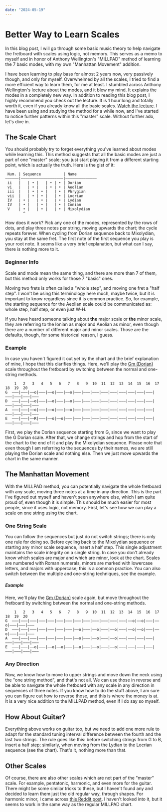 ```yaml
---
date: "2024-05-19"
---
```


# Better Way to Learn Scales

In this blog post, I will go through some basic music theory to help navigate the fretboard with scales using logic, not memory. This serves as a memo to myself and in honor of Anthony Wellington's "MILLPAD" method of learning the 7 basic modes, with my own "Manhattan Movement" addition.

I have been learning to play bass for almost 2 years now, very passively though, and only for myself. Overwhelmed by all the scales, I tried to find a more efficient way to learn them, for me at least. I stumbled across Anthony Wellington's lecture about the modes, and it blew my mind. It explains the modes in a completely new way. In addition to reading this blog post, I highly recommend you check out the lecture. It is 1 hour long and totally worth it, even if you already know all the basic scales. [Watch the lecture](https://www.youtube.com/watch?v=L74DpDgMTzw). I have been using and studying the method for a while now, and I've started to notice further patterns within this "master" scale. Without further ado, let's dive in.

## The Scale Chart

You should probably try to forget everything you've learned about modes while learning this. This method suggests that all the basic modes are just a part of one "master" scale; you just start playing it from a different starting point, which is actually the truth. Here is the gist of it:

```
 Num. | Sequence          | Name
——————|———————————————————|——————————————
 ii   |   | • |   | • | • | Dorian
 vi   |   | • |   | • | • | Aeolian
 iii  |   | • | • |   | • | Phrygian
 vii  |   | • | • |   | • | Locrian
 IV   | • |   | • |   | • | Lydian
 IV   | • |   | • |   | • | Ionian
 V    | • |   | • |   | • | Mixolydian
        ^
```

How does it work? Pick any one of the modes, represented by the rows of dots, and play three notes per string, moving upwards the chart; the cycle repeats forever. When cycling from Dorian sequence back to Mixolydian, you stay at the same fret. The first note of the first sequence you play is your root note. It seems like a very brief explanation, but what can I say, there is nothing more to it.

### Beginner Info

Scale and mode mean the same thing, and there are more than 7 of them, but this method only works for those 7 "basic" ones.

Moving two frets is often called a "whole step", and moving one fret a "half step". I won't be using this terminology here much, maybe twice, but it is important to know regardless since it is common practice. So, for example, the starting sequence for the Aeolian scale could be communicated as: whole step, half step, or even just W-H.

If you have heard someone talking about **the** major scale or **the** minor scale, they are referring to the Ionian as major and Aeolian as minor, even though there are a number of different major and minor scales. Those are the defaults, though, for some historical reason, I guess.

### Example

In case you haven't figured it out yet by the chart and the brief explanation of mine, I hope that this clarifies things. Here, we'll play the [Gm (Dorian)](https://guitarscale.org/bass/g-dorian.html) scale throughout the fretboard by switching between the normal and one-string methods.

```
    1   2   3   4   5   6   7   8   9  10  11  12  13  14  15  16  17  18  19  20
G  ———|———|——o|———|——o|———|——o|———|———|———|———|———|———|———|———|———|———|———|———|———
D  ———|———|——o|———|——o|———|——o|———|———|———|———|———|———|———|———|———|———|———|———|———
A  ———|———|——o|———|——o|———|——o|———|———|———|———|———|———|———|———|———|———|———|———|———
E  ———|———|——R|———|——o|——o|———|———|———|———|———|———|———|———|———|———|———|———|———|———
```

First, we play the Dorian sequence starting from G, since we want to play the G Dorian scale. After that, we change strings and hop from the start of the chart to the end of it and play the Mixolydian sequence. Please note that even though I am referring to the sequences by their names, we are still playing the Dorian scale and nothing else. Then we just move upwards the chart in the same manner.

## The Manhattan Movement

With the MILLPAD method, you can potentially navigate the whole fretboard with any scale, moving three notes at a time in any direction. This is the part I've figured out myself and haven't seen anywhere else, which I am quite proud of, even though it is simple. This should be much easier for most people, since it uses logic, not memory. First, let's see how we can play a scale on one string using the chart.

### One String Scale

You can follow the sequences but just do not switch strings; there is only one rule for doing so. Before cycling back to the Mixolydian sequence or starting any minor scale sequence, insert a half step. This single adjustment maintains the scale integrity on a single string. In case you don't already know which scales are major and which are minor, look at the chart. Scales are numbered with Roman numerals, minors are marked with lowercase letters, and majors with uppercase; this is a common practice. You can also switch between the multiple and one-string techniques, see the example.

##### Example

Here, we'll play the [Gm (Dorian)](https://guitarscale.org/bass/g-dorian.html) scale again, but move throughout the fretboard by switching between the normal and one-string methods.

```
    1   2   3   4   5   6   7   8   9  10  11  12  13  14  15  16  17  18  19  20
G  ———|———|———|———|———|———|———|———|———|———|———|———|———|——o|——o|———|——o|———|———|———
D  ———|———|———|———|———|———|———|——o|———|——o|———|——o|———|——o|——o|———|——o|———|———|———
A  ———|———|———|———|———|———|———|——o|———|——o|———|——o|———|———|———|———|———|———|———|———
E  ———|———|——o|———|——o|——o|———|——o|———|——o|———|——o|———|———|———|———|———|———|———|———
```

### Any Direction

Now, we know how to move to upper strings and move down the neck using the "one string method", and that's not all. We can use those in reverse and be able to navigate the whole fretboard with any scale in any direction in sequences of three notes. If you know how to do the stuff above, I am sure you can figure out how to reverse those, and this is where the money is at. It is a very nice addition to the MILLPAD method, even if I do say so myself.

## How About Guitar?

Everything above works on guitar too, but we need to add one more rule to adapt for the standard tuning interval difference between the fourth and the last two strings. The rule goes like this: before switching strings from G to B, insert a half step; similarly, when moving from the Lydian to the Locrian sequence (see the chart). That's it, nothing more than that.

## Other Scales

Of course, there are also other scales which are not part of the "master" scale. For example, pentatonic, harmonic, and even more for the guitar. There might be some similar tricks to these, but I haven't found any and decided to learn them just the old regular way, through shapes. For harmonic minor, I came across [this Reddit post](https://www.reddit.com/r/guitars/comments/uozs96/an_easy_way_to_learn_scale_modes_for_ionian_and/). I haven't looked into it, but it seems to work in the same way as the regular MILLPAD chart.

